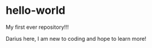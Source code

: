 # hello-world

My first ever repository!!!

Darius here, I am new to coding and hope to learn more!
